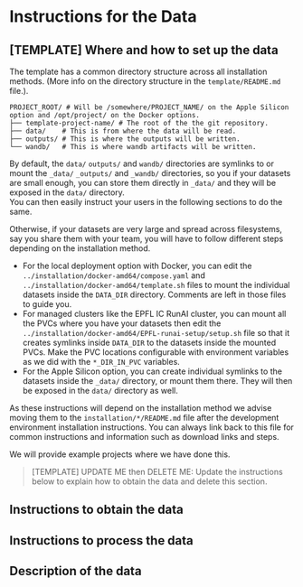 # Instructions for the Data

## [TEMPLATE] Where and how to set up the data

The template has a common directory structure across all installation methods.
(More info on the directory structure in the `template/README.md` file.).

  ```text
  PROJECT_ROOT/ # Will be /somewhere/PROJECT_NAME/ on the Apple Silicon option and /opt/project/ on the Docker options.
  ├── template-project-name/ # The root of the the git repository.
  ├── data/    # This is from where the data will be read.
  ├── outputs/ # This is where the outputs will be written.
  └── wandb/   # This is where wandb artifacts will be written.
  ```

By default, the `data/` `outputs/` and `wandb/` directories
are symlinks to or mount the `_data/` `_outputs/` and `_wandb/` directories, so you if your datasets
are small enough, you can store them directly in `_data/` and they will be exposed in the `data/` directory.  
You can then easily instruct your users in the following sections to do the same.

Otherwise, if your datasets are very large and spread across filesystems, say you share them with your team,
you will have to follow different steps depending on the installation method.

* For the local deployment option with Docker, you can edit the `../installation/docker-amd64/compose.yaml` and
  `../installation/docker-amd64/template.sh` files to mount the individual datasets inside the `DATA_DIR` directory.
  Comments are left in those files to guide you.
* For managed clusters like the EPFL IC RunAI cluster, you can mount all the PVCs where you have
  your datasets then edit the
  `../installation/docker-amd64/EPFL-runai-setup/setup.sh` file so that it creates symlinks inside `DATA_DIR`
  to the datasets inside the mounted PVCs.
  Make the PVC locations configurable with environment variables as we did with the `*_DIR_IN_PVC` variables.
* For the Apple Silicon option, you can create individual symlinks to the datasets inside the `_data/` directory,
  or mount them there.
  They will then be exposed in the `data/` directory as well.

As these instructions will depend on the installation method we advise moving them to the `installation/*/README.md`
file after the development environment installation instructions.
You can always link back to this file for common instructions and information such as download links and steps.

We will provide example projects where we have done this.

> [TEMPLATE] UPDATE ME then DELETE ME:
> Update the instructions below to explain how to obtain the data and delete this section.

## Instructions to obtain the data

## Instructions to process the data

## Description of the data